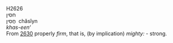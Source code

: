 <body>
  <p>H2626<br>  חסין  <br> חֲסִין  ‎  chăsı̂yn  <br><i>khas-een‘ </i><br>From <a href="h2630.htm">2630</a>  properly <i>firm</i>, that is, (by implication) <i>mighty: - </i>strong.<br></p>
 </body>